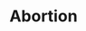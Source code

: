 ---
title: Abortion
longTitle: 'Abortion'
tags:
- gccommon
relatedTerm:
- "[[Bioethics Pregnancy]]"
use:
- "[[Therapeutic abortion Pregnancy termination]]"
---